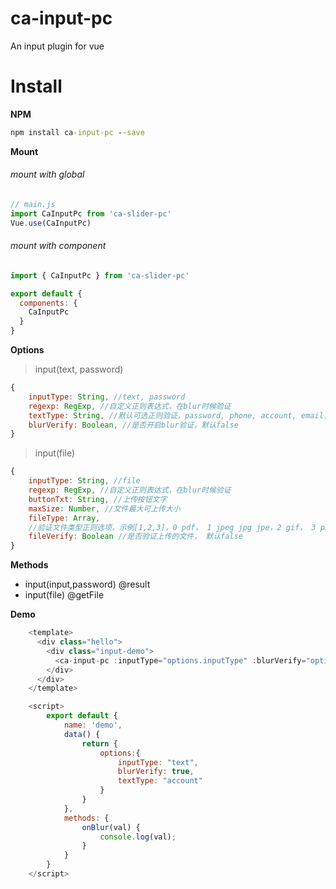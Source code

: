 # ca-input-pc

An  input plugin for vue

# Install

**NPM**
```cmd
npm install ca-input-pc --save
```

**Mount**

###### mount with global

```javascript
// main.js
import CaInputPc from 'ca-slider-pc'
Vue.use(CaInputPc)
```

###### mount with component
```javascript
import { CaInputPc } from 'ca-slider-pc'

export default {
  components: {
    CaInputPc
  }
}
```
**Options**
>input(text, password)

```javascript
{
    inputType: String, //text, password
    regexp: RegExp, //自定义正则表达式，在blur时候验证
    textType: String, //默认可选正则验证，password, phone, account, email，integer，默认无
    blurVerify: Boolean, //是否开启blur验证，默认false
}
```

>input(file)

```javascript
{
    inputType: String, //file
    regexp: RegExp, //自定义正则表达式，在blur时候验证
    buttonTxt: String, //上传按钮文字
    maxSize: Number, //文件最大可上传大小
    fileType: Array,
    //验证文件类型正则选项，示例[1,2,3]，0 pdf， 1 jpeg jpg jpe，2 gif， 3 png， 4 excel， 5 word， 6 mp4， 7 ogg， 8 mpeg
    fileVerify: Boolean //是否验证上传的文件， 默认false
}
```

**Methods**

* input(input,password) @result
* input(file) @getFile

**Demo**

```javascript
    <template>
      <div class="hello">
        <div class="input-demo">
          <ca-input-pc :inputType="options.inputType" :blurVerify="options.blurVerify" :textType="options.textType" @result ="onBlur"></ca-input-pc>
        </div>
      </div>
    </template>

    <script>
        export default {
            name: 'demo',
            data() {
                return {
                    options:{
                        inputType: "text",
                        blurVerify: true,
                        textType: "account"
                    }
                }
            },
            methods: {
                onBlur(val) {
                    console.log(val);
                }
            }
        }
    </script>
```
